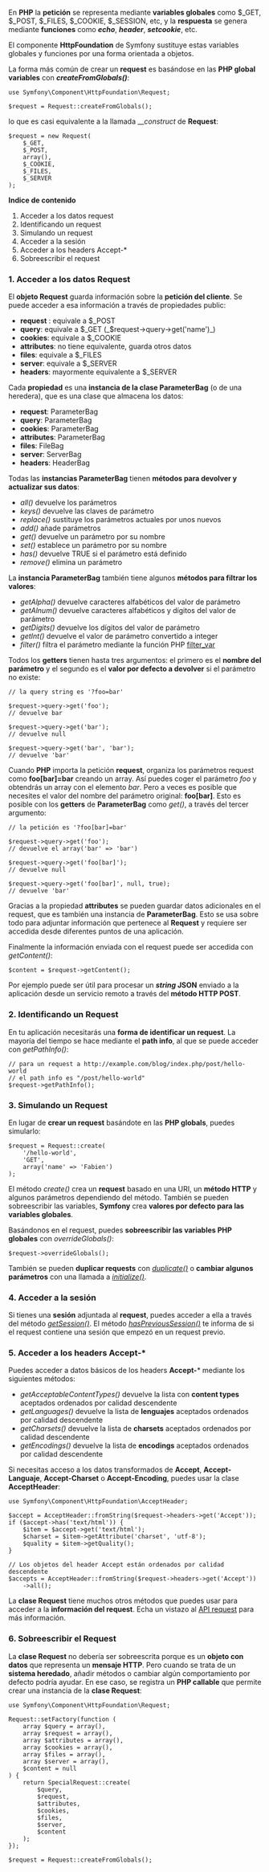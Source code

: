 En **PHP** la **petición** se representa mediante **variables globales** como $_GET, $_POST, $_FILES, $_COOKIE, $_SESSION, etc, y la **respuesta** se genera mediante **funciones** como _**echo**_, _**header**_, _**setcookie**_, etc.

El componente **HttpFoundation** de Symfony sustituye estas variables globales y funciones por una forma orientada a objetos.

La forma más común de crear un **request** es basándose en las **PHP global variables** con _**createFromGlobals()**_:

```
use Symfony\Component\HttpFoundation\Request;

$request = Request::createFromGlobals();
```

lo que es casi equivalente a la llamada ___construct_ de **Request**:

```
$request = new Request(
    $_GET,
    $_POST,
    array(),
    $_COOKIE,
    $_FILES,
    $_SERVER
);
```

**Indice de contenido**

1.  Acceder a los datos request
2.  Identificando un request
3.  Simulando un request
4.  Acceder a la sesión
5.  Acceder a los headers Accept-*
6.  Sobreescribir el request

### 1. Acceder a los datos Request

El **objeto Request** guarda información sobre la **petición del cliente**. Se puede acceder a esa información a través de propiedades public:

*   **request** : equivale a $_POST
*   **query**: equivale a $_GET (_$request->query->get('name')_)
*   **cookies**: equivale a $_COOKIE
*   **attributes**: no tiene equivalente, guarda otros datos
*   **files**: equivale a $_FILES
*   **server**: equivale a $_SERVER
*   **headers**: mayormente equivalente a $_SERVER

Cada **propiedad** es una **instancia de la clase ParameterBag** (o de una heredera), que es una clase que almacena los datos:

*   **request**: ParameterBag
*   **query**: ParameterBag
*   **cookies**: ParameterBag
*   **attributes**: ParameterBag
*   **files**: FileBag
*   **server**: ServerBag
*   **headers**: HeaderBag

Todas las **instancias ParameterBag** tienen **métodos para devolver y actualizar sus datos**: 

*   _all()_ devuelve los parámetros
*   _keys()_ devuelve las claves de parámetro
*   _replace()_ sustituye los parámetros actuales por unos nuevos
*   _add()_ añade parámetros
*   _get()_ devuelve un parámetro por su nombre
*   _set()_ establece un parámetro por su nombre
*   _has()_ devuelve TRUE si el parámetro está definido
*   _remove()_ elimina un parámetro

La **instancia ParameterBag** también tiene algunos **métodos para filtrar los valores**:

*   _getAlpha()_ devuelve caracteres alfabéticos del valor de parámetro
*   _getAlnum()_ devuelve caracteres alfabéticos y dígitos del valor de parámetro
*   _getDigits()_ devuelve los dígitos del valor de parámetro
*   _getInt()_ devuelve el valor de parámetro convertido a integer
*   _filter()_ filtra el parámetro mediante la función PHP [filter_var](http://php.net/manual/en/function.filter-var.php)

Todos los **getters** tienen hasta tres argumentos: el primero es el **nombre del parámetro** y el segundo es el **valor por defecto a devolver** si el parámetro no existe:

```
// la query string es '?foo=bar'

$request->query->get('foo');
// devuelve bar

$request->query->get('bar');
// devuelve null

$request->query->get('bar', 'bar');
// devuelve 'bar'
```

Cuando **PHP** importa la petición **request**, organiza los parámetros request como **foo[bar]=bar** creando un array. Así puedes coger el parámetro _foo_ y obtendrás un array con el elemento _bar_. Pero a veces es posible que necesites el valor del nombre del parámetro original: **foo[bar]**. Esto es posible con los **getters** de **ParameterBag** como _get()_, a través del tercer argumento:

```
// la petición es '?foo[bar]=bar'

$request->query->get('foo');
// devuelve el array('bar' => 'bar')

$request->query->get('foo[bar]');
// devuelve null

$request->query->get('foo[bar]', null, true);
// devuelve 'bar'
```

Gracias a la propiedad **attributes** se pueden guardar datos adicionales en el request, que es también una instancia de **ParameterBag**. Esto se usa sobre todo para adjuntar información que pertenece al **Request** y requiere ser accedida desde diferentes puntos de una aplicación.

Finalmente la información enviada con el request puede ser accedida con _getContent()_:

```
$content = $request->getContent();
```

Por ejemplo puede ser útil para procesar un **_string_ JSON** enviado a la aplicación desde un servicio remoto a través del **método HTTP POST**.

### 2. Identificando un Request

En tu aplicación necesitarás una **forma de identificar un request**. La mayoría del tiempo se hace mediante el **path info**, al que se puede acceder con _getPathInfo()_:

```
// para un request a http://example.com/blog/index.php/post/hello-world
// el path info es "/post/hello-world"
$request->getPathInfo();
```

### 3. Simulando un Request

En lugar de **crear un request** basándote en las **PHP globals**, puedes simularlo:

```
$request = Request::create(
    '/hello-world',
    'GET',
    array('name' => 'Fabien')
);
```

El método _create()_ crea un **request** basado en una URI, un **método HTTP** y algunos parámetros dependiendo del método. También se pueden sobreescribir las variables, **Symfony** crea **valores por defecto para las variables globales**.

Basándonos en el request, puedes **sobreescribir las variables PHP globales** con _overrideGlobals()_:

```
$request->overrideGlobals();
```

También se pueden **duplicar requests** con [_duplicate()_](http://api.symfony.com/3.0/Symfony/Component/HttpFoundation/Request.html#method_duplicate) o **cambiar algunos parámetros** con una llamada a [_initialize()_](http://api.symfony.com/3.0/Symfony/Component/HttpFoundation/Request.html#method_initialize).

### 4. Acceder a la sesión

Si tienes una **sesión** adjuntada al **request**, puedes acceder a ella a través del método [_getSession()_](http://api.symfony.com/3.0/Symfony/Component/HttpFoundation/Request.html#method_getSession). El método [_hasPreviousSession()_](http://api.symfony.com/3.0/Symfony/Component/HttpFoundation/Request.html#method_hasPreviousSession) te informa de si el request contiene una sesión que empezó en un request previo.

### 5. Acceder a los headers Accept-*

Puedes acceder a datos básicos de los headers **Accept-*** mediante los siguientes métodos:

*   _getAcceptableContentTypes()_ devuelve la lista con **content types** aceptados ordenados por calidad descendente
*   _getLanguages()_ devuelve la lista de **lenguajes** aceptados ordenados por calidad descendente
*   _getCharsets()_ devuelve la lista de **charsets** aceptados ordenados por calidad descendente
*   _getEncodings()_ devuelve la lista de **encodings** aceptados ordenados por calidad descendente

Si necesitas acceso a los datos transformados de **Accept**, **Accept-Languaje**, **Accept-Charset** o **Accept-Encoding**, puedes usar la clase **AcceptHeader**:

```
use Symfony\Component\HttpFoundation\AcceptHeader;

$accept = AcceptHeader::fromString($request->headers->get('Accept'));
if ($accept->has('text/html')) {
    $item = $accept->get('text/html');
    $charset = $item->getAttribute('charset', 'utf-8');
    $quality = $item->getQuality();
}

// Los objetos del header Accept están ordenados por calidad descendente
$accepts = AcceptHeader::fromString($request->headers->get('Accept'))
    ->all();
```

La **clase Request** tiene muchos otros métodos que puedes usar para acceder a la **información del request**. Echa un vistazo al [API request](http://api.symfony.com/2.6/Symfony/Component/HttpFoundation/Request.html) para más información.

### 6. Sobreescribir el Request

La **clase Request** no debería ser sobreescrita porque es un **objeto con datos** que representa un **mensaje HTTP**. Pero cuando se trata de un **sistema heredado**, añadir métodos o cambiar algún comportamiento por defecto podría ayudar. En ese caso, se registra un **PHP callable** que permite crear una instancia de la **clase Request**:

```
use Symfony\Component\HttpFoundation\Request;

Request::setFactory(function (
    array $query = array(),
    array $request = array(),
    array $attributes = array(),
    array $cookies = array(),
    array $files = array(),
    array $server = array(),
    $content = null
) {
    return SpecialRequest::create(
        $query,
        $request,
        $attributes,
        $cookies,
        $files,
        $server,
        $content
    );
});

$request = Request::createFromGlobals();
```